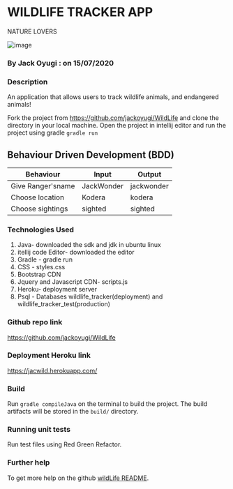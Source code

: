 # WILDLIFE TRACKER APP
NATURE LOVERS
<br>

![image](https://user-images.githubusercontent.com/64521605/87569959-9431a480-c6d0-11ea-8adf-00991048fd13.png)
### By Jack Oyugi : on 15/07/2020

### Description
An application that allows users to track wildlife animals, and endangered animals!


Fork the project from https://github.com/jackoyugi/WildLife
and clone the directory in your local machine.
Open the project in intellij editor and run the project using gradle `gradle run`
<br>
## Behaviour Driven Development (BDD)
| Behaviour          |       Input       |     Output       |
| ------------------ | ----------------  | ---------------  |
| Give Ranger'sname  |      JackWonder   |      jackwonder            |
| Choose location    |      Kodera       |      kodera          |
|Choose sightings    |     sighted       |      sighted


### Technologies Used
<ol>
<li>Java- downloaded the sdk and jdk in ubuntu linux</li>
<li>itellij  code Editor- downloaded the editor</li>
<li>Gradle - gradle run</li>
<li>CSS - styles.css</li>
<li>Bootstrap CDN</li>
<li>Jquery and Javascript CDN- scripts.js</li>
<li>Heroku- deployment server</li>
<li>Psql - Databases wildlife_tracker(deployment) and wildlife_tracker_test(production)</li>
</ol>

### Github repo link
https://github.com/jackoyugi/WildLife

### Deployment Heroku link
https://jacwild.herokuapp.com/


### Build

Run `gradle compileJava` on the terminal to build the project. The build artifacts will be stored in the `build/` directory.

### Running unit tests

Run test files using Red Green Refactor.


### Further help

To get more help on the github [wildLife README](https://github.com/jackoyugi/README.md).
